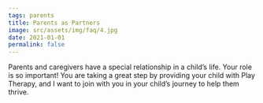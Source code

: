```yaml
---
tags: parents
title: Parents as Partners
image: src/assets/img/faq/4.jpg
date: 2021-01-01
permalink: false
---
```

Parents and caregivers have a special relationship in a child’s life. Your role is so important! You are taking a great
step by providing your child with Play Therapy, and I want to join with you in your child’s journey to help them thrive.
